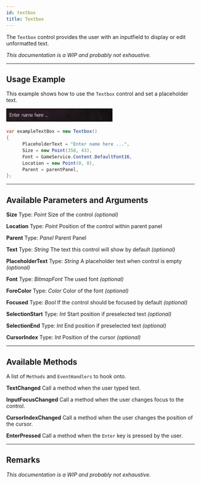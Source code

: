 ```yaml
---
id: textbox
title: Textbox
---
```


The `Textbox` control provides the user with an inputfield to display or edit unformatted text.

*This documentation is a WIP and probably not exhaustive.*

---

## Usage Example

This example shows how to use the `Textbox` control and set a placeholder text.

<img src="/img/docs/controls/textbox.png" />

```cs
var exampleTextBox = new Textbox()
{
      PlaceholderText = "Enter name here ...",
      Size = new Point(358, 43),
      Font = GameService.Content.DefaultFont16,
      Location = new Point(0, 0),
      Parent = parentPanel,
};
```

---

## Available Parameters and Arguments

**Size**
Type: *Point*
Size of the control *(optional)*

**Location**
Type: *Point*
Position of the control within parent panel

**Parent**
Type: *Panel*
Parent Panel

**Text**
Type: *String*
The text this control will show by default *(optional)*

**PlaceholderText**
Type: *String*
A placeholder text when control is empty *(optional)*

**Font**
Type: *BitmapFont*
The used font *(optional)*

**ForeColor**
Type: *Color*
Color of the font *(optional)*

**Focused**
Type: *Bool*
If the control should be focused by default *(optional)*

**SelectionStart**
Type: *Int*
Start position if preselected text *(optional)*

**SelectionEnd**
Type: *Int*
End position if preselected text *(optional)*

**CursorIndex**
Type: *Int*
Position of the cursor *(optional)*

---

## Available Methods

A list of `Methods` and `EventHandlers` to hook onto.

**TextChanged**
Call a method when the user typed text.

**InputFocusChanged**
Call a method when the user changes focus to the control.

**CursorIndexChanged**
Call a method when the user changes the position of the cursor.

**EnterPressed**
Call a method when the `Enter` key is pressed by the user.

---

## Remarks

*This documentation is a WIP and probably not exhaustive.*

